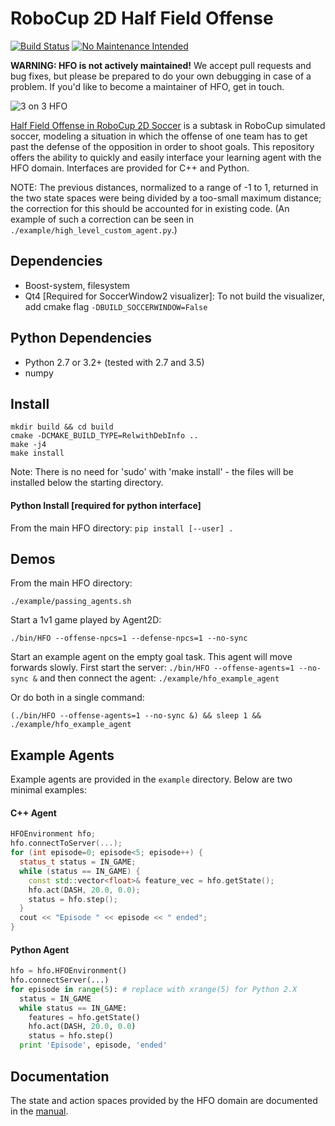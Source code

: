 RoboCup 2D Half Field Offense
===============

[![Build Status](https://travis-ci.org/LARG/HFO.svg?branch=master)](https://travis-ci.org/LARG/HFO) [![No Maintenance Intended](http://unmaintained.tech/badge.svg)](http://unmaintained.tech/)

__WARNING: HFO is not actively maintained!__ We accept pull requests and bug fixes, but please be prepared to do your own debugging in case of a problem. If you'd like to become a maintainer of HFO, get in touch.

![3 on 3 HFO](https://github.com/mhauskn/HFO/blob/master/img/hfo3on3.png)

[Half Field Offense in RoboCup 2D Soccer](http://www.cs.utexas.edu/~AustinVilla/sim/halffieldoffense/) is a subtask in RoboCup simulated soccer, modeling a situation in which the offense of one team has to get past the defense of the opposition in order to shoot goals. This repository offers the ability to quickly and easily interface your learning agent with the HFO domain. Interfaces are provided for C++ and Python.

NOTE: The previous distances, normalized to a range of -1 to 1, returned in the two state spaces were being divided by a too-small maximum distance; the correction for this should be accounted for in existing code. (An example of such a correction can be seen in `./example/high_level_custom_agent.py`.)


## Dependencies
 - Boost-system, filesystem
 - Qt4 [Required for SoccerWindow2 visualizer]: To not build the visualizer, add cmake flag `-DBUILD_SOCCERWINDOW=False`

## Python Dependencies
 - Python 2.7 or 3.2+ (tested with 2.7 and 3.5)
 - numpy

## Install
```
mkdir build && cd build
cmake -DCMAKE_BUILD_TYPE=RelwithDebInfo ..
make -j4
make install
```
Note: There is no need for 'sudo' with 'make install' - the files will be installed below the starting directory.

#### Python Install [required for python interface]
From the main HFO directory: `pip install [--user] .`

## Demos
From the main HFO directory:
```
./example/passing_agents.sh
```

Start a 1v1 game played by Agent2D:
```
./bin/HFO --offense-npcs=1 --defense-npcs=1 --no-sync
```

Start an example agent on the empty goal task. This agent will move
forwards slowly. First start the server: `./bin/HFO --offense-agents=1
--no-sync &` and then connect the agent: `./example/hfo_example_agent`

Or do both in a single command:
```
(./bin/HFO --offense-agents=1 --no-sync &) && sleep 1 && ./example/hfo_example_agent
```

## Example Agents

Example agents are provided in the `example` directory. Below are two
minimal examples:

#### C++ Agent
```c++
HFOEnvironment hfo;
hfo.connectToServer(...);
for (int episode=0; episode<5; episode++) {
  status_t status = IN_GAME;
  while (status == IN_GAME) {
    const std::vector<float>& feature_vec = hfo.getState();
    hfo.act(DASH, 20.0, 0.0);
    status = hfo.step();
  }
  cout << "Episode " << episode << " ended";
}
```

#### Python Agent
```python
hfo = hfo.HFOEnvironment()
hfo.connectServer(...)
for episode in range(5): # replace with xrange(5) for Python 2.X
  status = IN_GAME
  while status == IN_GAME:
    features = hfo.getState()
    hfo.act(DASH, 20.0, 0.0)
    status = hfo.step()
  print 'Episode', episode, 'ended'
```

## Documentation
The state and action spaces provided by the HFO domain are documented in the [manual](doc/manual.pdf).
